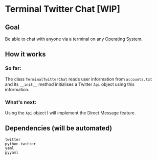 # Terminal Twitter Chat [WIP]
## Goal
Be able to chat with anyone via a terminal on any Operating System.

## How it works
### So far:
The class `TerminalTwitterChat` reads user information from `accounts.txt` and its `__init__` method initialises a Twitter `Api` object using this information.

### What's next:
Using the `Api` object I will implement the Direct Message feature.

## Dependencies (will be automated)
```
twitter
python-twitter
yaml
pyyaml
```
